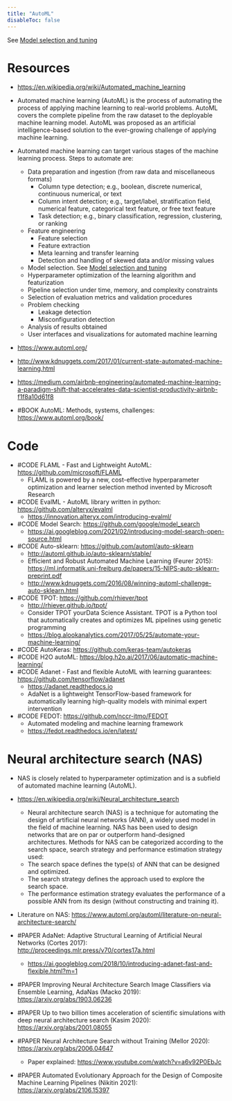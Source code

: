 ```yaml
---
title: "AutoML"
disableToc: false 
---
```


See [Model selection and tuning](Model%20selection%20and%20tuning.md)

# Resources
- https://en.wikipedia.org/wiki/Automated_machine_learning
- Automated machine learning (AutoML) is the process of automating the process of applying machine learning to real-world problems. AutoML covers the complete pipeline from the raw dataset to the deployable machine learning model. AutoML was proposed as an artificial intelligence-based solution to the ever-growing challenge of applying machine learning.
- Automated machine learning can target various stages of the machine learning process. Steps to automate are:
	- Data preparation and ingestion (from raw data and miscellaneous formats)
		- Column type detection; e.g., boolean, discrete numerical, continuous numerical, or text
		- Column intent detection; e.g., target/label, stratification field, numerical feature, categorical text feature, or free text feature
		- Task detection; e.g., binary classification, regression, clustering, or ranking
	- Feature engineering
		- Feature selection
		- Feature extraction
		- Meta learning and transfer learning
		- Detection and handling of skewed data and/or missing values
	- Model selection. See [Model selection and tuning](Model%20selection%20and%20tuning.md)
	- Hyperparameter optimization of the learning algorithm and featurization
	- Pipeline selection under time, memory, and complexity constraints
	- Selection of evaluation metrics and validation procedures
	- Problem checking
		- Leakage detection
		- Misconfiguration detection
	- Analysis of results obtained
	- User interfaces and visualizations for automated machine learning

- https://www.automl.org/
- http://www.kdnuggets.com/2017/01/current-state-automated-machine-learning.html
- https://medium.com/airbnb-engineering/automated-machine-learning-a-paradigm-shift-that-accelerates-data-scientist-productivity-airbnb-f1f8a10d61f8

-  #BOOK AutoML: Methods, systems, challenges: https://www.automl.org/book/


# Code
- #CODE FLAML - Fast and Lightweight AutoML: https://github.com/microsoft/FLAML
	- FLAML is powered by a new, cost-effective hyperparameter optimization and learner selection method invented by Microsoft Research
- #CODE EvalML - AutoML library written in python: https://github.com/alteryx/evalml
	- https://innovation.alteryx.com/introducing-evalml/
- #CODE Model Search: https://github.com/google/model_search
	- https://ai.googleblog.com/2021/02/introducing-model-search-open-source.html
- #CODE Auto-sklearn: https://github.com/automl/auto-sklearn
	- http://automl.github.io/auto-sklearn/stable/
	- Efficient and Robust Automated Machine Learning (Feurer 2015): https://ml.informatik.uni-freiburg.de/papers/15-NIPS-auto-sklearn-preprint.pdf
	- http://www.kdnuggets.com/2016/08/winning-automl-challenge-auto-sklearn.html
- #CODE TPOT: https://github.com/rhiever/tpot
	- http://rhiever.github.io/tpot/
	- Consider TPOT yourData Science Assistant. TPOT is a Python tool that automatically creates and optimizes ML pipelines using genetic programming
	- https://blog.alookanalytics.com/2017/05/25/automate-your-machine-learning/
- #CODE AutoKeras: https://github.com/keras-team/autokeras
- #CODE H2O autoML: https://blog.h2o.ai/2017/06/automatic-machine-learning/
- #CODE Adanet - Fast and flexible AutoML with learning guarantees: https://github.com/tensorflow/adanet 
	- https://adanet.readthedocs.io
	- AdaNet is a lightweight TensorFlow-based framework for automatically learning high-quality models with minimal expert intervention
- #CODE FEDOT: https://github.com/nccr-itmo/FEDOT
	- Automated modeling and machine learning framework
	- https://fedot.readthedocs.io/en/latest/


# Neural architecture search (NAS)
- NAS is closely related to hyperparameter optimization and is a subfield of automated machine learning (AutoML).
- https://en.wikipedia.org/wiki/Neural_architecture_search
	- Neural architecture search (NAS) is a technique for automating the design of artificial neural networks (ANN), a widely used model in the field of machine learning. NAS has been used to design networks that are on par or outperform hand-designed architectures. Methods for NAS can be categorized according to the search space, search strategy and performance estimation strategy used:
	- The search space defines the type(s) of ANN that can be designed and optimized.
	- The search strategy defines the approach used to explore the search space.
	- The performance estimation strategy evaluates the performance of a possible ANN from its design (without constructing and training it).

- Literature on NAS: https://www.automl.org/automl/literature-on-neural-architecture-search/
- #PAPER AdaNet: Adaptive Structural Learning of Artificial Neural Networks (Cortes 2017): http://proceedings.mlr.press/v70/cortes17a.html
	- https://ai.googleblog.com/2018/10/introducing-adanet-fast-and-flexible.html?m=1
- #PAPER Improving Neural Architecture Search Image Classifiers via Ensemble Learning, AdaNas (Macko 2019): https://arxiv.org/abs/1903.06236
- #PAPER Up to two billion times acceleration of scientific simulations with deep neural architecture search (Kasim 2020): https://arxiv.org/abs/2001.08055
- #PAPER Neural Architecture Search without Training (Mellor 2020): https://arxiv.org/abs/2006.04647
	- Paper explained: https://www.youtube.com/watch?v=a6v92P0EbJc
- #PAPER Automated Evolutionary Approach for the Design of Composite Machine Learning Pipelines (Nikitin 2021): https://arxiv.org/abs/2106.15397


